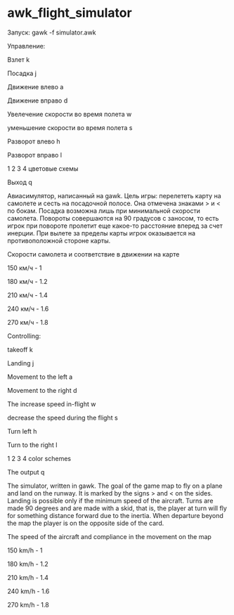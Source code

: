 # awk_flight_simulator

Запуск: gawk -f simulator.awk

Управление: 

Взлет k

Посадка j

Движение влево a

Движение вправо d

Увелечение скорости во время полета w

уменьшение скорости во время полета s


Разворот влево h

Разворот вправо l

1 2 3 4 цветовые схемы

Выход q

Авиасимулятор, написанный на gawk. Цель игры: перелететь карту на самолете и сесть на посадочной полосе. Она отмечена знаками > и < по бокам. Посадка возможна лишь при минимальной скорости самолета. Повороты совершаются на 90 градусов с заносом, то есть игрок при повороте пролетит еще какое-то расстояние вперед за счет инерции. При вылете за пределы карты игрок оказывается на противоположной стороне карты.

Скорости самолета и соответствие в движении на карте

150 км/ч - 1

180 км/ч - 1.2

210 км/ч - 1.4

240 км/ч - 1.6

270 км/ч - 1.8

Сontrolling: 

takeoff k

Landing j

Movement to the left a

Movement to the right d

The increase speed in-flight w

decrease the speed during the flight s


Turn left h

Turn to the right l

1 2 3 4 color schemes

The output q

The simulator, written in gawk. The goal of the game map to fly on a plane and land on the runway. It is marked by the signs > and < on the sides. Landing is possible only if the minimum speed of the aircraft. Turns are made 90 degrees and are made with a skid, that is, the player at turn will fly for something distance forward due to the inertia. When departure beyond the map the player is on the opposite side of the card.

The speed of the aircraft and compliance in the movement on the map

150 km/h - 1

180 km/h - 1.2

210 km/h - 1.4

240 km/h - 1.6

270 km/h - 1.8
